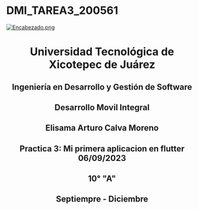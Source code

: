 # DMI_TAREA3_200561

[![Encabezado.png](https://i.postimg.cc/PJKtvHNC/Encabezado.png)](https://postimg.cc/K3kXCdPb)

<div align="center">
  
# Universidad Tecnológica de Xicotepec de Juárez

## Ingeniería en Desarrollo y Gestión de Software

## Desarrollo Movil Integral

## Elisama Arturo Calva Moreno

## Practica 3: Mi primera aplicacion en flutter 06/09/2023
 
## 10° "A"

## Septiempre - Diciembre




&nbsp;
&nbsp;

&nbsp;
&nbsp;

<br>
<br>

